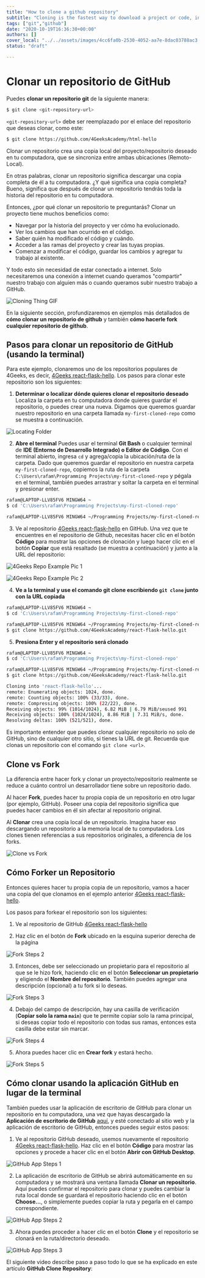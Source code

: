 ```yaml
---
title: "How to clone a github repository"
subtitle: "Cloning is the fastest way to download a project or code, in this lessons we will explain how to clone and the difference it has with forking"
tags: ["git","github"]
date: "2020-10-19T16:36:30+00:00"
authors: []
cover_local: "../../assets/images/4cc6fa0b-2530-4052-aa7e-8dac03788ac3.png"
status: "draft"

---
```


# Clonar un repositorio de GitHub
Puedes **clonar un repositorio git** de la siguiente manera:

```bash session
$ git clone <git-repository-url>
```

`<git-repository-url>` debe ser reemplazado por el enlace del repositorio que deseas clonar, como este:

```bash
$ git clone https://github.com/4GeeksAcademy/html-hello
```

Clonar un repositorio crea una copia local del proyecto/repositorio deseado en tu computadora, que se sincroniza entre ambas ubicaciones (Remoto-Local).

En otras palabras, clonar un repositorio significa descargar una copia completa de él a tu computadora. ¿Y qué significa una copia completa? Bueno, significa que después de clonar un repositorio tendrás toda la historia del repositorio en tu computadora.

Entonces, ¿por qué clonar un repositorio te preguntarás? Clonar un proyecto tiene muchos beneficios como:

- Navegar por la historia del proyecto y ver cómo ha evolucionado.
- Ver los cambios que han ocurrido en el código.
- Saber quién ha modificado el código y cuándo.
- Acceder a las ramas del proyecto y crear las tuyas propias.
- Comenzar a modificar el código, guardar los cambios y agregar tu trabajo al existente.

Y todo esto sin necesidad de estar conectado a internet. Solo necesitaremos una conexión a internet cuando queramos "compartir" nuestro trabajo con alguien más o cuando queramos subir nuestro trabajo a GitHub.

![Cloning Thing GIF](https://c.tenor.com/AQM9IEdO0K8AAAAd/clone.gif?raw=true)

En la siguiente sección, profundizaremos en ejemplos más detallados de **cómo clonar un repositorio de github** y también **cómo hacerle fork cualquier repositorio de github**.

## Pasos para clonar un repositorio de GitHub (usando la terminal)
Para este ejemplo, clonaremos uno de los repositorios populares de 4Geeks, es decir, [4Geeks react-flask-hello](https://github.com/4GeeksAcademy/react-flask-hello). Los pasos para clonar este repositorio son los siguientes:

1. **Determinar o localizar dónde quieres clonar el repositorio deseado**
Localiza la carpeta en tu computadora donde quieres guardar el repositorio, o puedes crear una nueva. Digamos que queremos guardar nuestro repositorio en una carpeta llamada `my-first-cloned-repo` como se muestra a continuación.

![Locating Folder](https://i.imgur.com/lAV0nLj.jpg?raw=true)

2. **Abre el terminal**
Puedes usar el terminal **Git Bash** o cualquier terminal de **IDE (Entorno de Desarrollo Integrado) o Editor de Código**. Con el terminal abierto, ingresa `cd` y agrega/copia la ubicación/ruta de la carpeta. Dado que queremos guardar el repositorio en nuestra carpeta `my-first-cloned-repo`, copiemos la ruta de la carpeta `C:\Users\rafam\Programming Projects\my-first-cloned-repo` y pégala en el terminal, también puedes arrastrar y soltar la carpeta en el terminal y presionar enter.

```bash session
rafam@LAPTOP-LLV85FV6 MINGW64 ~
$ cd 'C:\Users\rafam\Programming Projects\my-first-cloned-repo'

rafam@LAPTOP-LLV85FV6 MINGW64 ~/Programming Projects/my-first-cloned-repo
```

3. Ve al repositorio [4Geeks react-flask-hello](https://github.com/4GeeksAcademy/react-flask-hello) en GitHub. Una vez que te encuentres en el repositorio de Github, necesitas hacer clic en el botón **Código** para mostrar las opciones de clonación y luego hacer clic en el botón **Copiar** que está resaltado (se muestra a continuación) y junto a la URL del repositorio:

![4Geeks Repo Example Pic 1](https://i.imgur.com/xu3Psl0.png?raw=true)

![4Geeks Repo Example Pic 2](https://i.imgur.com/QPEPsZE.png?raw=true)

4. **Ve a la terminal y use el comando git clone escribiendo `git clone` junto con la URL copiada**

```bash session
rafam@LAPTOP-LLV85FV6 MINGW64 ~
$ cd 'C:\Users\rafam\Programming Projects\my-first-cloned-repo'

rafam@LAPTOP-LLV85FV6 MINGW64 ~/Programming Projects/my-first-cloned-repo
$ git clone https://github.com/4GeeksAcademy/react-flask-hello.git
```

5. **Presiona Enter y el repositorio será clonado**

```bash session
rafam@LAPTOP-LLV85FV6 MINGW64 ~
$ cd 'C:\Users\rafam\Programming Projects\my-first-cloned-repo'

rafam@LAPTOP-LLV85FV6 MINGW64 ~/Programming Projects/my-first-cloned-repo
$ git clone https://github.com/4GeeksAcademy/react-flask-hello.git 

Cloning into 'react-flask-hello'...
remote: Enumerating objects: 1024, done.
remote: Counting objects: 100% (33/33), done.
remote: Compressing objects: 100% (22/22), done.
Receiving objects: 99% (1014/1024), 6.82 MiB | 6.79 MiB/seused 991
Receiving objects: 100% (1024/1024), 8.86 MiB | 7.31 MiB/s, done.
Resolving deltas: 100% (521/521), done.
```

Es importante entender que puedes clonar cualquier repositorio no solo de GitHub, sino de cualquier otro sitio, si tienes la URL de git. Recuerda que clonas un repositorio con el comando `git clone <url>`.

## Clone vs Fork

La diferencia entre hacer fork y clonar un proyecto/repositorio realmente se reduce a cuánto control un desarrollador tiene sobre un repositorio dado.

Al hacer **Fork**, puedes hacer tu propia copia de un repositorio en otro lugar (por ejemplo, GitHub). Poseer una copia del repositorio significa que puedes hacer cambios en él sin afectar al repositorio original.

Al **Clonar** crea una copia local de un repositorio. Imagina hacer eso descargando un repositorio a la memoria local de tu computadora. Los clones tienen referencias a sus repositorios originales, a diferencia de los forks.

![Clone vs Fork](https://i.imgur.com/eSN0n99.jpg?raw=true)

## Cómo Forker un Repositorio

Entonces quieres hacer tu propia copia de un repositorio, vamos a hacer una copia del que clonamos en el ejemplo anterior [4Geeks react-flask-hello](https://github.com/4GeeksAcademy/react-flask-hello).

Los pasos para forkear el repositorio son los siguientes:

1. Ve al repositorio de GitHub [4Geeks react-flask-hello](https://github.com/4GeeksAcademy/react-flask-hello)

2. Haz clic en el botón de **Fork** ubicado en la esquina superior derecha de la página

![Fork Steps 2](https://i.imgur.com/0qzfYg0.png?raw=true)

3. Entonces, debe ser seleccionado un propietario para el repositorio al que se le hizo fork, haciendo clic en el botón **Seleccionar un propietario** y eligiendo el **Nombre del repositorio**. También puedes agregar una descripción (opcional) a tu fork si lo deseas.

![Fork Steps 3](https://imgur.com/4gqX7LM.png?raw=true)

4. Debajo del campo de descripción, hay una casilla de verificación (**Copiar solo la rama `main`**) que te permite copiar solo la rama principal, si deseas copiar todo el repositorio con todas sus ramas, entonces esta casilla debe estar sin marcar.

![Fork Steps 4](https://imgur.com/8CRRVxR.png?raw=true)

5. Ahora puedes hacer clic en **Crear fork** y estará hecho.

![Fork Steps 5](https://i.imgur.com/sm1x81i.png?raw=true)

## Cómo clonar usando la aplicación GitHub en lugar de la terminal

También puedes usar la aplicación de escritorio de GitHub para clonar un repositorio en tu computadora, una vez que hayas descargado la **Aplicación de escritorio de GitHub** [aquí](https://desktop.github.com/), y esté conectado al sitio web y la aplicación de escritorio de GitHub, entonces puedes seguir estos pasos:

1. Ve al repositorio GitHub deseado, usemos nuevamente el repositorio [4Geeks react-flask-hello](https://github.com/4GeeksAcademy/react-flask-hello). Haz clic en el botón **Código** para mostrar las opciones y procede a hacer clic en el botón **Abrir con GitHub Desktop**.

![GitHub App Steps 1](https://i.imgur.com/KPFvgCO.png?raw=true)

2. La aplicación de escritorio de GitHub se abrirá automáticamente en su computadora y se mostrará una ventana llamada **Clonar un repositorio**. Aquí puedes confirmar el repositorio para clonar y puedes cambiar la ruta local donde se guardará el repositorio haciendo clic en el botón **Choose...**, o simplemente puedes copiar la ruta y pegarla en el campo correspondiente.

![GitHub App Steps 2](https://i.imgur.com/mMS54sJ.png?raw=true)

3. Ahora puedes proceder a hacer clic en el botón **Clone** y el repositorio se clonará en la ruta/directorio deseado.

![GitHub App Steps 3](https://i.imgur.com/UVc92fA.png?raw=true)

El siguiente video describe paso a paso todo lo que se ha explicado en este artículo **GitHub Clone Repository**:

































